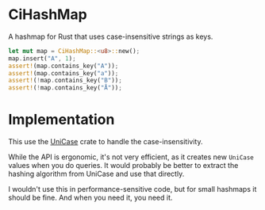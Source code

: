 # CiHashMap

A hashmap for Rust that uses case-insensitive strings as keys.

```rust
let mut map = CiHashMap::<u8>::new();
map.insert("A", 1);
assert!(map.contains_key("A"));
assert!(map.contains_key("a"));
assert!(!map.contains_key("B"));
assert!(!map.contains_key("Å"));
```


# Implementation

This use the [UniCase](https://crates.io/crates/unicase) crate to handle
the case-insensitivity.

While the API is ergonomic, it's not very efficient, as it
creates new `UniCase` values when you do queries. It would probably
be better to extract the hashing algorithm from UniCase and use
that directly.

I wouldn't use this in performance-sensitive code, but for small
hashmaps it should be fine. And when you need it, you need it.
